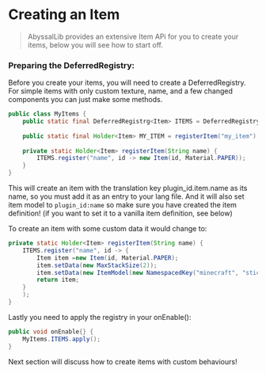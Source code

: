 # Creating an Item

> AbyssalLib provides an extensive Item APi for you to create your items, below you will see how to start off.

### Preparing the DeferredRegistry:
Before you create your items, you will need to create a DeferredRegistry. For simple items with only custom texture, name, and a few changed components you can just make some methods.

```Java
public class MyItems {
    public static final DeferredRegistrg<Item> ITEMS = DeferredRegistry.create(Registries.ITEMS, "plugin_id");
    
    public static final Holder<Item> MY_ITEM = registerItem("my_item");
    
    private static Holder<Item> registerItem(String name) {
        ITEMS.register("name", id -> new Item(id, Material.PAPER));
    }
}
```

This will create an item with the translation key plugin_id.item.name as its name, so you must add it as an entry to your lang file.
And it will also set item model to `plugin_id:name` so make sure you have created the item definition! (if you want to set it to a vanilla item definition, see below)

To create an item with some custom data it would change to:
```Java
private static Holder<Item> registerItem(String name) {
    ITEMS.register("name", id -> {
        Item item =new Item(id, Material.PAPER);
        item.setData(new MaxStackSize(2));
        item.setData(new ItemModel(new NamespacedKey("minecraft", "stick")));
        return item;
    }
    );
}
```

Lastly you need to apply the registry in your onEnable():
```Java
public void onEnable{} {
    MyItems.ITEMS.apply();
}
```

Next section will discuss how to create items with custom behaviours!
